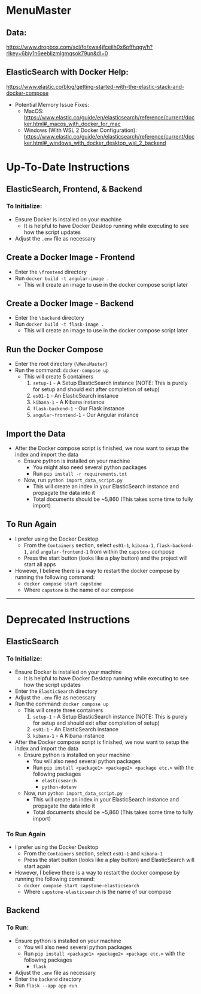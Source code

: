 # MenuMaster

## Data:
https://www.dropbox.com/scl/fo/xwa4jfceilh0x6offhqgy/h?rlkey=6biy1h6eeblizmlgmqsok79un&dl=0

## ElasticSearch with Docker Help:
https://www.elastic.co/blog/getting-started-with-the-elastic-stack-and-docker-compose
* Potential Memory Issue Fixes:
  * MacOS: https://www.elastic.co/guide/en/elasticsearch/reference/current/docker.html#_macos_with_docker_for_mac
  * Windows (With WSL 2 Docker Configuration): https://www.elastic.co/guide/en/elasticsearch/reference/current/docker.html#_windows_with_docker_desktop_wsl_2_backend 

# Up-To-Date Instructions

## ElasticSearch, Frontend, & Backend
### To Initialize:
* Ensure Docker is installed on your machine
  * It is helpful to have Docker Desktop running while executing to see how the script updates
* Adjust the `.env` file as necessary

## Create a Docker Image - Frontend
* Enter the `\frontend` directory
* Run `docker build -t angular-image .`
  * This will create an image to use in the docker compose script later
    
## Create a Docker Image - Backend
* Enter the `\backend` directory
* Run `docker build -t flask-image .`
  * This will create an image to use in the docker compose script later

## Run the Docker Compose
* Enter the root directory (`\MenuMaster`)
* Run the command: `docker-compose up`
    * This will create 5 containers
      1) `setup-1` - A Setup ElasticSearch instance (NOTE: This is purely for setup and should exit after completion of setup)
      2) `es01-1` - An ElasticSearch instance
      3) `kibana-1` - A Kibana instance
      4) `flask-backend-1` - Our Flask instance
      5) `angular-frontend-1` - Our Angular instance
     
## Import the Data
* After the Docker compose script is finished, we now want to setup the index and import the data
  * Ensure python is installed on your machine
    * You might also need several python packages
     * Run `pip install -r requirements.txt`
  * Now, run `python import_data_script.py`
    * This will create an index in your ElasticSearch instance and propagate the data into it
    * Total documents should be ~5,860 (This takes some time to fully import)

## To Run Again
* I prefer using the Docker Desktop
  * From the `Containers` section, select `es01-1`, `kibana-1`, `flask-backend-1`, and `angular-frontend-1` from within the `capstone` compose
  * Press the start button (looks like a play button) and the project will start all apps
* However, I believe there is a way to restart the docker compose by running the following command:
  * `docker compose start capstone`
  * Where `capstone` is the name of our compose

___

# Deprecated Instructions

## ElasticSearch
### To Initialize:
* Ensure Docker is installed on your machine
  * It is helpful to have Docker Desktop running while executing to see how the script updates
* Enter the `ElasticSearch` directory
* Adjust the `.env` file as necessary
* Run the command: `docker compose up`
    * This will create three containers
      1) `setup-1` - A Setup ElasticSearch instance (NOTE: This is purely for setup and should exit after completion of setup)
      2) `es01-1` - An ElasticSearch instance
      3) `kibana-1` - A Kibana instance
* After the Docker compose script is finished, we now want to setup the index and import the data
  * Ensure python is installed on your machine
    * You will also need several python packages
    * Run `pip install <package1> <package2> <package etc.>` with the following packages
      * `elasticsearch`
      * `python-dotenv`
  * Now, run `python import_data_script.py`
    * This will create an index in your ElasticSearch instance and propagate the data into it
    * Total documents should be ~5,860 (This takes some time to fully import)

### To Run Again
* I prefer using the Docker Desktop
  * From the `Containers` section, select `es01-1` and `kibana-1`
  * Press the start button (looks like a play button) and ElasticSearch will start again
* However, I believe there is a way to restart the docker compose by running the following command:
  * `docker compose start capstone-elasticsearch`
  * Where `capstone-elasticsearch` is the name of our compose

## Backend
### To Run:
* Ensure python is installed on your machine
  * You will also need several python packages
  * Run `pip install <package1> <package2> <package etc.>` with the following packages
    * `flask`
* Adjust the `.env` file as necessary
* Enter the `backend` directory
* Run `flask --app app run`
